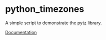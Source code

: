 # python_timezones
A simple script to demonstrate the pytz  library.

[Documentation](http://pytz.sourceforge.net/)
